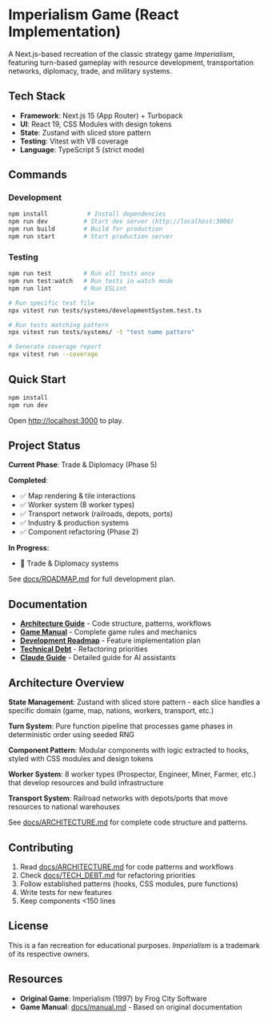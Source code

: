 # Imperialism Game (React Implementation)

A Next.js-based recreation of the classic strategy game *Imperialism*, featuring turn-based gameplay with resource development, transportation networks, diplomacy, trade, and military systems.

## Tech Stack

- **Framework**: Next.js 15 (App Router) + Turbopack
- **UI**: React 19, CSS Modules with design tokens
- **State**: Zustand with sliced store pattern
- **Testing**: Vitest with V8 coverage
- **Language**: TypeScript 5 (strict mode)

## Commands

### Development
```bash
npm install           # Install dependencies
npm run dev          # Start dev server (http://localhost:3000)
npm run build        # Build for production
npm run start        # Start production server
```

### Testing
```bash
npm run test         # Run all tests once
npm run test:watch   # Run tests in watch mode
npm run lint         # Run ESLint

# Run specific test file
npx vitest run tests/systems/developmentSystem.test.ts

# Run tests matching pattern
npx vitest run tests/systems/ -t "test name pattern"

# Generate coverage report
npx vitest run --coverage
```

## Quick Start

```bash
npm install
npm run dev
```

Open [http://localhost:3000](http://localhost:3000) to play.

## Project Status

**Current Phase**: Trade & Diplomacy (Phase 5)

**Completed**:
- ✅ Map rendering & tile interactions
- ✅ Worker system (8 worker types)
- ✅ Transport network (railroads, depots, ports)
- ✅ Industry & production systems
- ✅ Component refactoring (Phase 2)

**In Progress**:
- 🚧 Trade & Diplomacy systems

See [docs/ROADMAP.md](docs/ROADMAP.md) for full development plan.

## Documentation

- **[Architecture Guide](docs/ARCHITECTURE.md)** - Code structure, patterns, workflows
- **[Game Manual](docs/manual.md)** - Complete game rules and mechanics
- **[Development Roadmap](docs/ROADMAP.md)** - Feature implementation plan
- **[Technical Debt](docs/TECH_DEBT.md)** - Refactoring priorities
- **[Claude Guide](CLAUDE.md)** - Detailed guide for AI assistants

## Architecture Overview

**State Management**: Zustand with sliced store pattern - each slice handles a specific domain (game, map, nations, workers, transport, etc.)

**Turn System**: Pure function pipeline that processes game phases in deterministic order using seeded RNG

**Component Pattern**: Modular components with logic extracted to hooks, styled with CSS modules and design tokens

**Worker System**: 8 worker types (Prospector, Engineer, Miner, Farmer, etc.) that develop resources and build infrastructure

**Transport System**: Railroad networks with depots/ports that move resources to national warehouses

See [docs/ARCHITECTURE.md](docs/ARCHITECTURE.md) for complete code structure and patterns.

## Contributing

1. Read [docs/ARCHITECTURE.md](docs/ARCHITECTURE.md) for code patterns and workflows
2. Check [docs/TECH_DEBT.md](docs/TECH_DEBT.md) for refactoring priorities
3. Follow established patterns (hooks, CSS modules, pure functions)
4. Write tests for new features
5. Keep components <150 lines

## License

This is a fan recreation for educational purposes. *Imperialism* is a trademark of its respective owners.

## Resources

- **Original Game**: Imperialism (1997) by Frog City Software
- **Game Manual**: [docs/manual.md](docs/manual.md) - Based on original documentation
